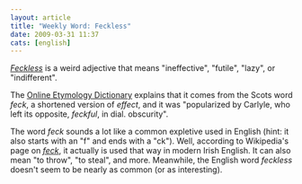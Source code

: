 ```yaml
---
layout: article
title: "Weekly Word: Feckless"
date: 2009-03-31 11:37
cats: [english]
---
```

<em><a href="http://">Feckless</a></em> is a weird adjective that means "ineffective", "futile", "lazy", or "indifferent".

The <a href="http://www.etymonline.com/index.php?term=feckless">Online Etymology Dictionary</a> explains that it comes from the Scots word <em>feck</em>, a shortened version of <em>effect</em>, and it was "popularized by Carlyle, who left its opposite, <em>feckful</em>, in dial. obscurity".

The word <em>feck</em> sounds a lot like a common expletive used in English (hint: it also starts with an "f" and ends with a "ck"). Well, according to Wikipedia's page on <em><a href="http://en.wikipedia.org/wiki/Feck">feck</a></em>, it actually is used that way in modern Irish English. It can also mean "to throw", "to steal", and more. Meanwhile, the English word <em>feckless</em> doesn't seem to be nearly as common (or as interesting).

